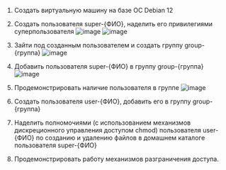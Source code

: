 1. Создать виртуальную машину на базе ОС Debian 12 
2. Создать пользователя super-{ФИО}, наделить его привилегиями суперпользователя
   ![image](https://github.com/slavastrybak/TOIB/assets/70744558/d0fcb759-6f78-4713-9ffe-fe4a367aae80)
   ![image](https://github.com/slavastrybak/TOIB/assets/70744558/018e51a1-a8a2-4571-8b1b-fbeeb5f69ee7)
4. Зайти под созданным пользователем и создать группу group-{группа}
   ![image](https://github.com/slavastrybak/TOIB/assets/70744558/1a58ddc1-c1bf-4305-a5aa-32287ac2e43b)
6. Добавить пользователя super-{ФИО} в группу group-{группа}
   ![image](https://github.com/slavastrybak/TOIB/assets/70744558/c2579477-70a2-40d1-9dcd-f90e3054c587)
8. Продемонстрировать наличие пользователя в группе
   ![image](https://github.com/slavastrybak/TOIB/assets/70744558/d9517295-f263-4bdf-98c2-b802f55e5f12)

10. Создать пользователя user-{ФИО}, добавить его в группу group-{группа}
11. Наделить полномочиями (с использованием механизмов дискреционного управления
доступом chmod) пользователя user-{ФИО} по созданию и удалению файлов в домашнем
каталоге пользователя super-{ФИО}
12. Продемонстрировать работу механизмов разграничения доступа.
